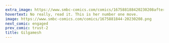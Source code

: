 ```yaml
---
extra_image: https://www.smbc-comics.com/comics/167588188420230208after.png
hovertext: No really, read it. This is her number one move.
image: https://www.smbc-comics.com/comics/1675881844-20230208.png
next_comic: engaged
prev_comic: trust-2
title: Gilgamesh
---
```


